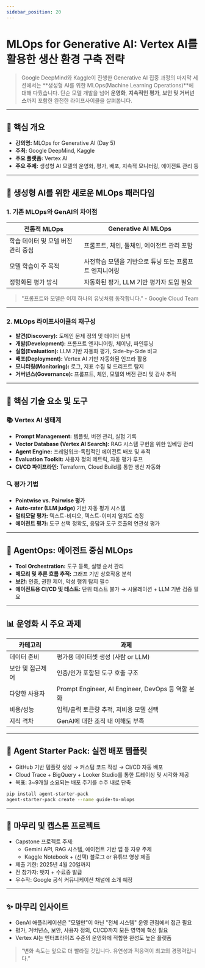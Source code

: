 ```yaml
---
sidebar_position: 20
---
```



# MLOps for Generative AI: Vertex AI를 활용한 생산 환경 구축 전략

> Google DeepMind와 Kaggle이 진행한 Generative AI 집중 과정의 마지막 세션에서는 **생성형 AI를 위한 MLOps(Machine Learning Operations)**에 대해 다뤘습니다. 단순 모델 개발을 넘어 **운영화**, **지속적인 평가**, **보안 및 거버넌스**까지 포함한 완전한 라이프사이클을 살펴봅니다.

---

## 📌 핵심 개요

- **강의명:** MLOps for Generative AI (Day 5)
- **주최:** Google DeepMind, Kaggle
- **주요 플랫폼:** Vertex AI
- **주요 주제:** 생성형 AI 모델의 운영화, 평가, 배포, 지속적 모니터링, 에이전트 관리 등

---

## 🧱 생성형 AI를 위한 새로운 MLOps 패러다임

### 1. 기존 MLOps와 GenAI의 차이점

| 전통적 MLOps | Generative AI MLOps |
|--------------|----------------------|
| 학습 데이터 및 모델 버전 관리 중심 | 프롬프트, 체인, 툴체인, 에이전트 관리 포함 |
| 모델 학습이 주 목적 | 사전학습 모델을 기반으로 튜닝 또는 프롬프트 엔지니어링 |
| 정형화된 평가 방식 | 자동화된 평가, LLM 기반 평가자 도입 필요 |

> "프롬프트와 모델은 이제 하나의 유닛처럼 동작합니다." - Google Cloud Team

---

### 2. MLOps 라이프사이클의 재구성

- **발견(Discovery):** 도메인 문제 정의 및 데이터 탐색
- **개발(Development):** 프롬프트 엔지니어링, 체이닝, 파인튜닝
- **실험(Evaluation):** LLM 기반 자동화 평가, Side-by-Side 비교
- **배포(Deployment):** Vertex AI 기반 자동화된 인프라 활용
- **모니터링(Monitoring):** 로그, 지표 수집 및 드리프트 탐지
- **거버넌스(Governance):** 프롬프트, 체인, 모델의 버전 관리 및 감사 추적

---

## 🔧 핵심 기술 요소 및 도구

### 📚 Vertex AI 생태계

- **Prompt Management:** 템플릿, 버전 관리, 실험 기록
- **Vector Database (Vertex AI Search):** RAG 시스템 구현을 위한 임베딩 관리
- **Agent Engine:** 프레임워크-독립적인 에이전트 배포 및 추적
- **Evaluation Toolkit:** 사용자 정의 메트릭, 자동 평가 루프
- **CI/CD 파이프라인:** Terraform, Cloud Build를 통한 생산 자동화

### 🔍 평가 기법

- **Pointwise vs. Pairwise 평가**
- **Auto-rater (LLM judge)** 기반 자동 평가 시스템
- **멀티모달 평가:** 텍스트-비디오, 텍스트-이미지 일치도 측정
- **에이전트 평가:** 도구 선택 정확도, 응답과 도구 호출의 연관성 평가

---

## 🧠 AgentOps: 에이전트 중심 MLOps

- **Tool Orchestration:** 도구 등록, 실행 순서 관리
- **메모리 및 추론 흐름 추적:** 그래프 기반 상호작용 분석
- **보안:** 인증, 권한 제어, 악성 행위 탐지 필수
- **에이전트용 CI/CD 및 테스트:** 단위 테스트 불가 → 시뮬레이션 + LLM 기반 검증 필요

---

## 📊 운영화 시 주요 과제

| 카테고리 | 과제 |
|----------|------|
| 데이터 준비 | 평가용 데이터셋 생성 (사람 or LLM) |
| 보안 및 접근제어 | 인증/인가 포함된 도구 호출 구조 |
| 다양한 사용자 | Prompt Engineer, AI Engineer, DevOps 등 역할 분화 |
| 비용/성능 | 입력/출력 토큰량 추적, 저비용 모델 선택 |
| 지식 격차 | GenAI에 대한 조직 내 이해도 부족 |

---

## 🚀 Agent Starter Pack: 실전 배포 템플릿

- GitHub 기반 템플릿 생성 → 커스텀 코드 작성 → CI/CD 자동 배포
- Cloud Trace + BigQuery + Looker Studio를 통한 트레이싱 및 시각화 제공
- 목표: 3~9개월 소요되는 배포 주기를 수주 내로 단축

```bash
pip install agent-starter-pack
agent-starter-pack create --name guide-to-mlops
```

---

## 📌 마무리 및 캡스톤 프로젝트

- Capstone 프로젝트 주제:
  - Gemini API, RAG 시스템, 에이전트 기반 앱 등 자유 주제
  - Kaggle Notebook + (선택) 블로그 or 유튜브 영상 제출
- 제출 기한: 2025년 4월 20일까지
- 전 참가자: 뱃지 + 수료증 발급
- 우수작: Google 공식 커뮤니케이션 채널에 소개 예정

---

## ✨ 마무리 인사이트

- GenAI 애플리케이션은 "모델만"이 아닌 "전체 시스템" 운영 관점에서 접근 필요
- 평가, 거버넌스, 보안, 사용자 정의, CI/CD까지 모든 영역에 혁신 필요
- Vertex AI는 엔터프라이즈 수준의 운영화에 적합한 완성도 높은 플랫폼

> “변화 속도는 앞으로 더 빨라질 것입니다. 유연성과 적응력이 최고의 경쟁력입니다.”
